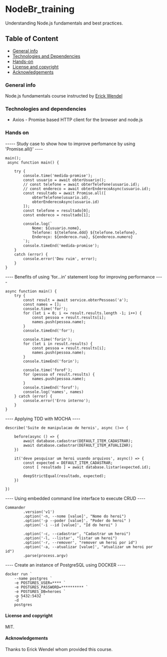 # NodeBr_training
Understanding Node.js fundamentals and best practices.

## Table of Content
* [General info](#general-info)
* [Technologies and Dependencies](#technologies-and-dependencies)
* [Hands-on](#hands-on)
* [License and copyright](#license-and-copyright)
* [Acknowledgements](#acknowledgements)

### General info
Node.js fundamentals course instructed by [Erick Wendel](https://erickwendel.com.br)

### Technologies and dependencies
* Axios - Promise based HTTP client for the browser and node.js

### Hands on

----- Study case to show how to improve perfomance by using 'Promise.all()' ----
````
main();
 async function main() {

    try {
        console.time('medida-promise');
        const usuario = await obterUsuario();
        // const telefone = await obterTelefone(usuario.id);
        // const endereco = await obterEnderecoAsync(usuario.id);
        const resultado = await Promise.all([
            obterTelefone(usuario.id),
            obterEnderecoAsync(usuario.id)
        ]);
        const telefone = resultado[0];
        const endereco = resultado[1];
     
        console.log(`
            Nome: ${usuario.nome},
            Telefone: ${telefone.ddd} ${telefone.telefone},
            Endereço: ${endereco.rua}, ${endereco.numero}
        `);
        console.timeEnd('medida-promise');
    } 
    catch (error) {
        console.error('Deu ruim', error);
    }
}

````

---- Benefits of using 'for...in' statement loop for improving performance ----
````
async function main() {
    try {
        const result = await service.obterPessoas('a');
        const names = [];
        console.time('for');
        for (let i = 0; i <= result.results.length -1; i++) {
            const pessoa = result.results[i];
            names.push(pessoa.name);
        }
        console.timeEnd('for');
        
        console.time('forin');
        for (let i in result.results) {
            const pessoa = result.results[i];
            names.push(pessoa.name);
        }
        console.timeEnd('forin');

        console.time('forof');
        for (pessoa of result.results) {
            names.push(pessoa.name);
        }
        console.timeEnd('forof');
        console.log('names', names)
    } catch (error) {
        console.error('Erro interno');
    }
}

````

---- Applying TDD with MOCHA ----
````
describe('Suite de manipulacao de herois', async ()=> {

    before(async () => {
        await database.cadastrar(DEFAULT_ITEM_CADASTRAR);
        await database.cadastrar(DEFAULT_ITEM_ATUALIZAR);
    })

    it('deve pesquisar um heroi usando arquivos', async() => {
        const expected = DEFAULT_ITEM_CADASTRAR;
        const [ resultado ] = await database.listar(expected.id);

        deepStrictEqual(resultado, expected);
    })

})

````

---- Using embedded command line interface to execute CRUD ----
````
Commander
        .version('v1')
        .option('-n, --nome [value]', "Nome do heroi")
        .option('-p --poder [value]', "Poder do heroi" )
        .option('-i --id [value]', "Id do heroi" )

        .option('-c, --cadastrar', "Cadastrar um heroi")
        .option('-l, --listar', "listar um heroi")
        .option('-r, --remover', "remover um heroi por id")
        .option('-a, --atualizar [value]', "atualizar um heroi por id")
        .parse(process.argv)

````

---- Create an instance of PostgreSQL using DOCKER ----
````
docker run `
    --name postgres `
    -e POSTGRES_USER=**** `
    -e POSTGRES_PASSWORD=********** `
    -e POSTGRES_DB=heroes `
    -p 5432:5432 `
    -d `
    postgres

````

#### License and copyright
MIT.

#### Acknowledgements
Thanks to Erick Wendel whom provided this course.
